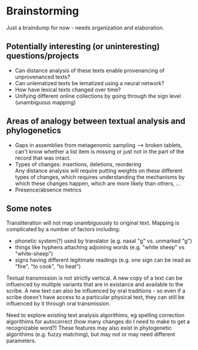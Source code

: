 # Brainstorming  

Just a braindump for now - needs organization and elaboration.  

## Potentially interesting (or uninteresting) questions/projects  
- Can distance analysis of these texts enable provenancing of unprovenanced texts?  
- Can unlematized texts be lematized using a neural network? 
- How have lexical texts changed over time?  
- Unifying different online collections by going through the sign level (unambiguous mapping)


## Areas of analogy between textual analysis and phylogenetics  
- Gaps in assemblies from metagenomic sampling --> broken tablets, can't know whether a list item is missing or just not in the part of the 
record that was intact.  
- Types of changes: insertions, deletions, reordering  
  Any distance analysis will require putting weights on these different types of changes, which requires understanding the mechanisms by 
  which these changes happen, which are more likely than others, ...  
- Presence/absence metrics

## Some notes  
Transliteration will not map unambiguously to original text. Mapping is complicated by a number of factors including:  
- phonetic system(?) used by translator (e.g. nasal "g" vs. unmarked "g")
- things like hyphens attaching adjoining words (e.g. "white sheep" vs "white-sheep")
- signs having different legitimate readings (e.g. one sign can be read as "fire", "to cook", "to heat")  

Textual transmission is not strictly vertical. A new copy of a text can be influenced by multiple variants that are in existance and
available to the scribe. A new text can also be influenced by oral traditions - so even if a scribe doesn't have access to a particular 
physical text, they can still be influenced by it through oral transmission. 

Need to explore existing text analysis algorithims, eg spelling correction algorithims for autocorrect (how many changes do I need to make
to get a recognizable word?) These features may also exist in phylogenetic algorithims (e.g. fuzzy matching), but may not or may need 
different parameters.

